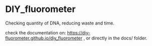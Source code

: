 # DIY_fluorometer

Checking quantity of DNA, reducing waste and time.

check the documentation on: 
<a href="https://diy-fluorometer.github.io/diy_fluorometer">
https://diy-fluorometer.github.io/diy_fluorometer
</a>, or directly in the docs/ folder.


